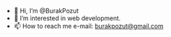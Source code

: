 - 👋 Hi, I’m @BurakPozut
- 👀 I’m interested in web development.
- 📫 How to reach me e-mail: burakpozut@gmail.com

<!---
BurakPozut/BurakPozut is a ✨ special ✨ repository because its `README.md` (this file) appears on your GitHub profile.
You can click the Preview link to take a look at your changes.
--->
